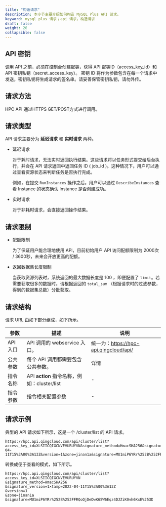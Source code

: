 ```yaml
---
title: "构造请求"
description: 本小节主要介绍如何构造 MySQL Plus API 请求。 
keyword: mysql plus 请求；api 请求，构造请求
draft: false
weight: 20
collapsible: false
---
```


## API 密钥

调用 API 之前，必须在控制台创建密钥，获得 API 密钥ID（access_key_id）和 API 密钥私钥（secret_access_key）。
密钥 ID 将作为参数包含在每一个请求中发送，密钥私钥将生成请求的签名串。请妥善保管密钥私钥，请勿外传。

## 请求方法

HPC API 通过HTTPS GET/POST方式进行调用。

## 请求类型

API 请求主要分为 **延迟请求** 和 **实时请求** 两种。

- 延迟请求
  
  对于耗时请求，无法实时返回执行结果。这些请求将以任务形式提交给后台执行，并会在 API 请求返回中返回任务 ID ( job_id )。这种情况下，用户可以通过查看资源状态来判断任务是否执行完成。
  
  例如，在提交 `RunInstances` 操作之后，用户可以通过 `DescribeInstances` 查看 Instance 的状态确认 Instance 是否创建成功。

- 实时请求
  
  对于非耗时请求，会直接返回操作结果。

## 请求限制

- 配额限制
  
  为了保证用户能合理地使用 API，目前初始用户 API 访问配额限制为 2000次 / 3600秒，未来会开放更高的配额。

- 返回数据集长度限制
  
  当获取资源列表时，系统返回的最大数据长度是 100 ，即便配置了 `limit`。若需要获取很多的数据时，请根据返回的 `total_sum` （根据请求时的过滤参数，得到的数据集总数）分批获取。

## 请求结构

请求 URL 由如下部分组成，如下所示。

| 参数     | 描述                                        | 说明                                   |
| -------- | ------------------------------------------- | -------------------------------------- |
| API 入口 | API 调用的 webservice 入口。                | 统一为：https://hpc-api.qingcloud/api/ |
| 公共参数 | 每个 API 调用都需要包含公共参数。           | 详情                                   |
| 指令名称 | API **action** 指令名称，例如：cluster/list | -                                      |
| 指令参数 | 指令相关配置参数                            | -                                      |

## 请求示例

典型的 API 请求如下所示，这是一个 /cluster/list 的 API 请求。

```
https://hpc.api.qingcloud.com/api/cluster/list?access_key_id=XLSIICQIGCNVEVURUYVN&signature_method=HmacSHA256&signature_version=1×tamp=2022-04-11T15%3A00%3A13Z&version=1&zone=jinan1a&signature=MU1miP6YRr%252B%252FFRQoQjDeDwK6SW6Eqz4DJZiK0vh6KxE%253D
```

转换成便于查看的模式，如下所示。

```
https://hpc.api.qingcloud.com/api/cluster/list?access_key_id=XLSIICQIGCNVEVURUYVN
&signature_method=HmacSHA256
&signature_version=1×tamp=2022-04-11T15%3A00%3A13Z
&version=1
&zone=jinan1a
&signature=MU1miP6YRr%252B%252FFRQoQjDeDwK6SW6Eqz4DJZiK0vh6KxE%253D
```

